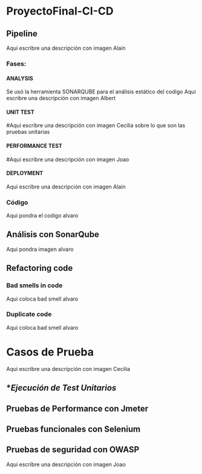 # ProyectoFinal-CI-CD
## Pipeline
Aqui escribre una descripción con imagen Alain
### Fases:

#### ANALYSIS
Se usó la herramienta SONARQUBE para el análisis estático del codigo
Aqui escribre una descripción con imagen Albert 

#### UNIT TEST
#Aqui escribre una descripción con imagen Cecilia sobre lo que son las pruebas unitarias

#### PERFORMANCE TEST
#Aqui escribre una descripción con imagen Joao

#### DEPLOYMENT
Aqui escribre una descripción con imagen Alain

### Código
Aqui pondra el codigo alvaro

## Análisis con SonarQube
Aqui pondra imagen alvaro

## Refactoring code
### Bad smells in code
Aqui coloca bad smell alvaro

### Duplicate code
Aqui coloca bad smell alvaro

# Casos de Prueba
Aqui escribre una descripción con imagen Cecilia 

## **Ejecución de Test Unitarios*
## **Pruebas de Performance con Jmeter**
## **Pruebas funcionales con Selenium**

## **Pruebas de seguridad con OWASP**
Aqui escribre una descripción con imagen Joao
